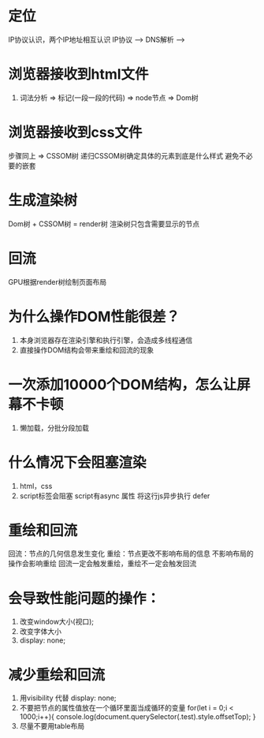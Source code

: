 <!-- 上 -->
# 定位
IP协议认识，两个IP地址相互认识
IP协议 --> DNS解析 --> 



<!-- 下 -->
# 浏览器接收到html文件
1. 词法分析 => 标记(一段一段的代码) => node节点 => Dom树

# 浏览器接收到css文件
步骤同上 => CSSOM树
递归CSSOM树确定具体的元素到底是什么样式
避免不必要的嵌套

# 生成渲染树
Dom树 + CSSOM树 = render树
渲染树只包含需要显示的节点

# 回流
GPU根据render树绘制页面布局

# 为什么操作DOM性能很差？
1. 本身浏览器存在渲染引擎和执行引擎，会造成多线程通信
2. 直接操作DOM结构会带来重绘和回流的现象


# 一次添加10000个DOM结构，怎么让屏幕不卡顿
1. 懒加载，分批分段加载


# 什么情况下会阻塞渲染
1. html，css
2. script标签会阻塞 script有async 属性 将这行js异步执行 defer

#  重绘和回流
回流：节点的几何信息发生变化
重绘：节点更改不影响布局的信息
不影响布局的操作会影响重绘
回流一定会触发重绘，重绘不一定会触发回流


# 会导致性能问题的操作：
1. 改变window大小(视口);
2. 改变字体大小
3. display: none;

# 减少重绘和回流
1. 用visibility 代替 display: none;
2. 不要把节点的属性值放在一个循环里面当成循环的变量
for(let i = 0;i < 1000;i++){
  console.log(document.querySelector(.test).style.offsetTop);
}
3. 尽量不要用table布局